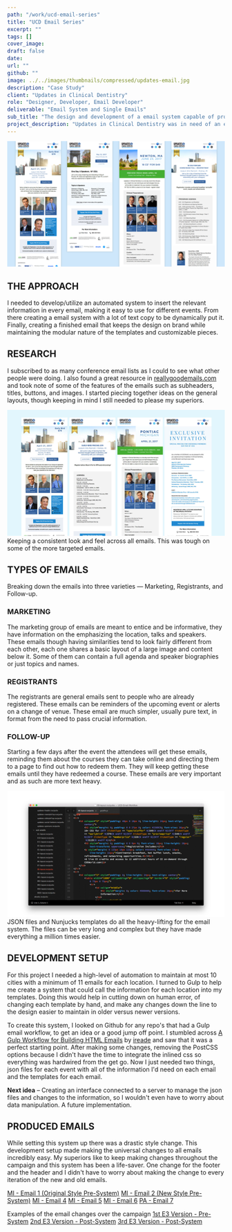 ```yaml
---
path: "/work/ucd-email-series"
title: "UCD Email Series"
excerpt: ""
tags: []
cover_image:
draft: false
date:
url: ""
github: ""
image: ../../images/thumbnails/compressed/updates-email.jpg
description: "Case Study"
client: "Updates in Clinical Dentistry"
role: "Designer, Developer, Email Developer"
deliverable: "Email System and Single Emails"
sub_title: "The design and development of a email system capable of producing many emails for a traveling conference"
project_description: "Updates in Clinical Dentistry was in need of an email system that could maintain their multiple emails targeting multiple locations. This system need to make universal changes to all the emails, keep consistent branding, be easily reproducible for any location, and be quick to create and deploy."
---
```


<img src="../../images/gallery/ucd/UCD-emails-1.jpg" alt="Showcase of UCD emails">

## THE APPROACH

I needed to develop/utilize an automated system to insert the relevant information in every email, making it easy to use for different events. From there creating a email system with a lot of text copy to be dynamically put it. Finally, creating a finished email that keeps the design on brand while maintaining the modular nature of the templates and customizable pieces.

## RESEARCH

I subscribed to as many conference email lists as I could to see what other people were doing. I also found a great resource in [reallygoodemails.com](http://reallygoodemails.com/) and took note of some of the features of the emails such as subheaders, titles, buttons, and images. I started piecing together ideas on the general layouts, though keeping in mind I still needed to please my superiors.

<img src="../../images/gallery/ucd/UCD-emails-2.jpg" alt="Consistent look and feel across all emails">
<div class="quote">Keeping a consistent look and feel across all emails. This was tough on some of the more targeted emails.</div>

## TYPES OF EMAILS

Breaking down the emails into three varieties — Marketing, Registrants, and Follow-up.

### MARKETING

The marketing group of emails are meant to entice and be informative, they have information on the emphasizing the location, talks and speakers. These emails though having similarities tend to look fairly different from each other, each one shares a basic layout of a large image and content below it. Some of them can contain a full agenda and speaker biographies or just topics and names.

### REGISTRANTS

The registrants are general emails sent to people who are already registered. These emails can be reminders of the upcoming event or alerts on a change of venue. These email are much simpler, usually pure text, in format from the need to pass crucial information.

### FOLLOW-UP

Starting a few days after the event the attendees will get these emails, reminding them about the courses they can take online and directing them to a page to find out how to redeem them. They will keep getting these emails until they have redeemed a course. These emails are very important and as such are more text heavy.

<img src="../../images/gallery/ucd/UCD-code-1.jpg" alt="Emails system code with JSON files and nunjucks">
<div class="quote">JSON files and Nunjucks templates do all the heavy-lifting for the email system. The files can be very long and complex but they have made everything a million times easier.</div>

## DEVELOPMENT SETUP

For this project I needed a high-level of automation to maintain at most 10 cities with a minimum of 11 emails for each location. I turned to Gulp to help me create a system that could call the information for each location into my templates. Doing this would help in cutting down on human error, of changing each template by hand, and make any changes down the line to the design easier to maintain in older versus newer versions.

To create this system, I looked on Github for any repo's that had a Gulp email workflow, to get an idea or a good jump off point. I stumbled across [A Gulp Workflow for Building HTML Emails](https://github.com/ireade/gulp-email-workflow) by [ireade](https://github.com/ireade) and saw that it was a perfect starting point. After making some changes, removing the PostCSS options because I didn't have the time to integrate the inlined css so everything was hardwired from the get go. Now I just needed two things, json files for each event with all of the information I'd need on each email and the templates for each email.

**Next idea** – Creating an interface connected to a server to manage the json files and changes to the information, so I wouldn't even have to worry about data manipulation. A future implementation.

## PRODUCED EMAILS

While setting this system up there was a drastic style change. This development setup made making the universal changes to all emails incredibly easy. My superiors like to keep making changes throughout the campaign and this system has been a life-saver. One change for the footer and the header and I didn't have to worry about making the change to every iteration of the new and old emails.

<a class="inline-link" href="http://aegispublications.com/news/cdeworld/2017/events/updates/01/MI-E1.html" target="_blank">MI - Email 1 (Original Style Pre-System)</a>
<a class="inline-link" href="http://aegispublications.com/news/cdeworld/2017/events/updates/02/MI-E2.html" target="_blank">MI - Email 2 (New Style Pre-System)</a>
<a class="inline-link" href="http://aegispublications.com/news/cdeworld/2017/events/updates/03/MI-E4.html" target="_blank">MI - Email 4</a>
<a class="inline-link" href="http://aegispublications.com/news/cdeworld/2017/events/updates/03/MI-E5.html" target="_blank">MI - Email 5</a>
<a class="inline-link" href="http://aegispublications.com/news/cdeworld/2017/events/updates/03/MI-E6.html" target="_blank">MI - Email 6</a>
<a class="inline-link" href="http://aegispublications.com/news/cdeworld/2017/events/updates/04/PA-E7.html" target="_blank">PA - Email 7</a>

Examples of the email changes over the campaign
<a class="inline-link" href="http://aegispublications.com/news/cdeworld/2017/events/updates/02/MI-E3.html" target="_blank">1st E3 Version - Pre-System</a>
<a class="inline-link" href="http://aegispublications.com/news/cdeworld/2017/events/updates/03/MA-E3.html" target="_blank">2nd E3 Version - Post-System</a>
<a class="inline-link" href="http://aegispublications.com/news/cdeworld/2017/events/updates/05/CA-E3.html" target="_blank">3rd E3 Version - Post-System</a>
